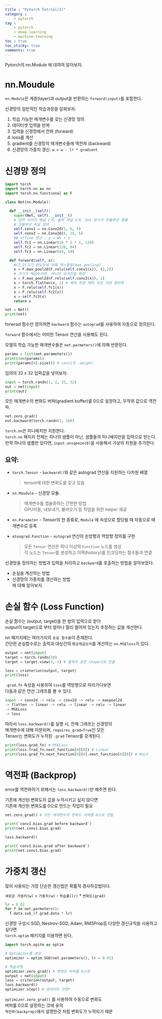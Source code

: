 ```yaml
---
title : "Pytorch Tutrial(3)"
category :
    - pytorch
tag :
    - pytorch
    - deep-learning
    - machine-learning
toc : true
toc_sticky: true
comments: true
---
```

Pytorch의 nn.Module 에 대하여 알아보자.



# nn.Moudule
`nn.Module`은 계층(layer)과 output을 반환하는 `forward(input)`를 포함한다.

신경망의 일반적인 학습과정을 살펴보자.
1. 학습 가능한 매개변수를 갖는 신경망 정의
2. 데이터셋 입력을 반복
3. 입력을 신경망에서 전파 (forward)
4. loss를 계산 
5. gradient를 신경망의 매개변수들에 역전파 (backward)
6. 신경망의 가중치 갱신. `w = w - lr * gradient`
  

# 신경망 정의 
```python
import torch
import torch.nn as nn
import torch.nn.functional as F

class Net(nn.Module):

  def __init__(self):
    super(Net, self).__init__()
    # 입력 이미지 채널 1개, 출력 채널 6개, 5x5 정사각 컨볼루션 행렬
    # 컨볼루션 커널 정의
    self.conv1 = nn.Conv2d(1, 6, 5)
    self.conv2 = nn.Conv2d(6, 16, 5)
    ## affine 연산 : y = Wx + b
    self.fc1 = nn.Linear(16 * 5 * 5, 120)
    self.fc2 = nn.Linear(120, 84)
    self.fc3 = nn.Linear(84, 10)

  def forward(self, x):
    #(2,2)크기 윈도우에 대해 맥스풀링(max pooling)
    x = F.max_pool2d(F.relu(self.conv1(x)), (2,2))
    # 크기가 제곱수라면, 하나의 숫자만을 특정
    x = F.max_pool2d(F.relu(self.conv2(x)), 2)
    x = torch.flatten(x, 1) # 배치 차원 제외 모든 차원 평탄화
    x = F.relu(self.fc1(x))
    x = F.relu(self.fc2(x))
    x = self.fc3(x)
    return x

net = Net()
print(net)

```

forwrad 함수만 정의하면 `backward` 함수는 `autograd`를 사용하여 자동으로 정의된다.

`forward` 함수에서는 어떠한 Tensor 연산을 사용해도 된다.

모델의 학습 가능한 매개변수들은 `net.parmeters()`에 의해 반환된다.

```python
params = list(net.parameters())
print(len(params))
print(params[0].size()) # conv1의 .weight
```

임의의 32 x 32 입력값을 넣어보자.

```python
input = torch.randn(1, 1, 32, 32)
out = net(input)
print(out)
```

모든 매개변수의 변화도 버퍼(gradient buffer)를 0으로 설정하고, 무작위 값으로 역전파.

```python
net.zero_grad()
out.backward(torch.randn(1, 10))
```

`torch.nn`은 미니배치만 지원한다.<br/>
`torch.nn` 패지지 전체는 하나의 샘플이 아닌, 샘플들의 미니배치만을 입력으로 받는다.<br/>
만약 하나의 샘플만 있다면, `input.unsqeeze(0)`을 사용해서 가상의 차원을 추가한다.<br/>

## 요약:
- `torch.Tensor` - `backward()`와 같은 autograd 연산을 지원하는 다차원 배열
  > tensor에 대한 변화도를 갖고 있음
- `nn.Moudule` - 신경망 모듈.
  > 매개변수를 캡슐화하는 간편한 방법 <br/>
  GPU이동, 내보내기, 불러오기 등 작업을 위한 helper 제공

- `nn.Parameter` - Tensor의 한 종류로, `Module` 에 속성으로 할당될 때 자동으로 매개변수로 등록
- `atuograd.Function` - `autograd` 연산의 순방향과 역방향 정의를 구현
  > 모든 `Tensor` 연산은 하나 이상의 `Function` 노드를 생성<br/>
  각 노드는 `Tensor`를 생성하고 이력(history)를 인코딩하는 함수들과 연결

신경망을 정의하는 방법과 입력을 처리하고 `backward`를 호출하는 방법을 알아보았다.<br/>

- 손실을 계산하는 방법
- 신경망의 가중치를 갱신하는 방법 <br/>
에 대해 알아보자.

# 손실 함수 (Loss Function)
손실 함수는 (output, target)을 한 쌍의 입력으로 받아 <br/>
output이 target으로 부터 얼마나 멀리 떨어져 있는지 추정하는 값을 계산한다. <br/>

nn 패키지에는 여러가지의 `손실 함수들`이 존재한다.<br/>
간단한 손실함수로는 출력과 대상간의 `평균제곱오차`를 계산하는 `nn.MSEloss`가 있다.<br/>

```python
output = net(input)
target = torch.randn(10) 
target = target.view(1,-1) # 출력과 같은 shape으로 만듦

loss = crieterion(output, target)
print(loss)
```

`.grad.fn` 속성을 사용하여 `loss`를 역방향으로 따라가다보면<br/>
다음과 같은 연산 그래프를 볼 수 있다.

```python
input -> conv2d -> relu -> conv2d -> relu -> maxpool2d 
-> flatten -> linear -> relu -> linear -> relu -> linear
-> MSELoss
-> loss
```
따라서 `loss.backward()`를 실행 시, 전체 그래프는 신경망의 <br/>
매개변수에 대해 미분되며, `requires_grad=True`인 모든<br/>
Tensor는 변화도가 누적된 `.grad` Tensor를 갖게된다.

```python
print(loss.grad_fn) # MSELoss
print(loss.frad_fn.next_function[0][0]) # Linear
print(loss.grad_fn.next_function[0][0].next_function[0][0]) # ReLU
```

# 역전파 (Backprop)
error를 역전파하기 위해서는 `loss.backward()`만 해주면 된다.

기존에 계산된 변화도의 값을 누적시키고 싶지 않다면 <br/>
기존에 계산된 변화도를 0으로 만드는 작업이 필요

```python
net.zero_grad() # 모든 배개변수의 변화도 버퍼를 0으로 만듦

print(`conv1.bias.grad before backward`)
print(net.conv1.bias.grad)

loss.backward()

print(`conv1.bias.grad after backward`)
print(net.conv1.bias.grad)
```

# 가중치 갱신
많이 사용되는 가장 단순한 갱신법은 확률적 경사하강법이다.

`새로운 가중치(w)` = `가중치(w)` - `학습률(lr)` * `변화도(grad)`

```python
lr = 0.01
for f in net.parmeters():
  f.data.sub_(f.grad.data * lr)
```

신경망 구성시 SGD, Nestrov-SGD, Adam, RMSProp등 다양한 갱신규칙을 사용하고 싶다면<br/>
`torch.optim` 패키지를 이용하면 된다.

```python
import torch.opitm as optim

# Optimizer를 생성
optimizer = optim.SGD(net.parameters(), lr = 0.01)

# 학습과정
optimizer.zero_grad() # 변화도 버퍼를 0으로
output = net(input)
loss = criterion(output, target)
loss.backward()
optimizer.step() # 업데이트 진행*
```
`optimizer.zero_grad()` 를 사용하여 수동으로 변화도 <br/>
버퍼를 0으로 설정하는 것에 유의<br/>
`역전파(backprop)`에서 설명한것 처럼 변화도가 누적되기 때문<br/>




